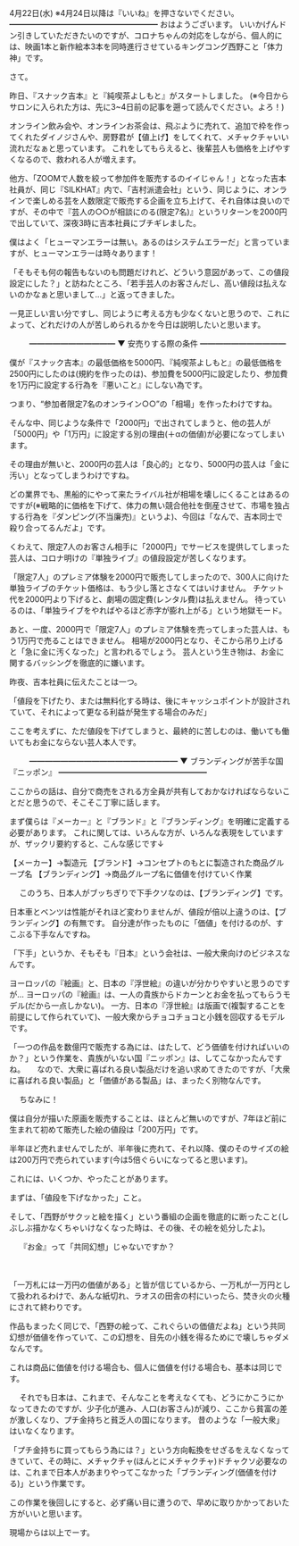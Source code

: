 4月22日(水) ※4月24日以降は『いいね』を押さないでください。
━━━━━━━━━━━━━━━━━━━
おはようございます。
いいかげんドン引きしていただきたいのですが、コロナちゃんの対応をしながら、個人的には、映画1本と新作絵本3本を同時進行させているキングコング西野こと「体力神」です。

さて。

昨日、『スナック吉本』と『純喫茶よしもと』がスタートしました。
(※今日からサロンに入られた方は、先に3~4日前の記事を遡って読んでください。よろ！)

オンライン飲み会や、オンラインお茶会は、飛ぶように売れて、追加で枠を作ってくれたダイノジさんや、房野君が【値上げ】をしてくれて、メチャクチャいい流れだなぁと思っています。
これをしてもらえると、後輩芸人も価格を上げやすくなるので、救われる人が増えます。

他方、「ZOOMで人数を絞って参加件を販売するのイイじゃん！」となった吉本社員が、同じ『SILKHAT』内で、「吉村派遣会社」という、同じように、オンラインで楽しめる芸を人数限定で販売する企画を立ち上げて、それ自体は良いのですが、その中で『芸人の○○が相談にのる(限定7名)』というリターンを2000円で出していて、深夜3時に吉本社員にブチギレました。

僕はよく「ヒューマンエラーは無い。あるのはシステムエラーだ」と言っていますが、ヒューマンエラーは時々あります！

「そもそも何の報告もないのも問題だけれど、どういう意図があって、この値段設定にした？」と訪ねたところ、「若手芸人のお客さんだし、高い値段は払えないのかなぁと思いまして…」と返ってきました。

一見正しい言い分ですし、同じように考える方も少なくないと思うので、これによって、どれだけの人が苦しめられるかを今日は説明したいと思います。

　
　
━━━━━━━━━━━
▼ 安売りする際の条件
━━━━━━━━━━━

僕が『スナック吉本』の最低価格を5000円、『純喫茶よしもと』の最低価格を2500円にしたのは(規約を作ったのは)、参加費を5000円に設定したり、参加費を1万円に設定する行為を『悪いこと』にしない為です。

つまり、“参加者限定7名のオンライン○○”の「相場」を作ったわけですね。

そんな中、同じような条件で「2000円」で出されてしまうと、他の芸人が「5000円」や「1万円」に設定する別の理由(＋αの価値)が必要になってしまいます。

その理由が無いと、2000円の芸人は「良心的」となり、5000円の芸人は「金に汚い」となってしまうわけですね。

どの業界でも、黒船的にやって来たライバル社が相場を壊しにくることはあるのですが(※戦略的に価格を下げて、体力の無い競合他社を倒産させて、市場を独占する行為を『ダンピング(不当廉売)』というよ)、今回は「なんで、吉本同士で殺り合ってるんだよ」です。

くわえて、限定7人のお客さん相手に「2000円」でサービスを提供してしまった芸人は、コロナ明けの『単独ライブ』の値段設定が苦しくなります。

「限定7人」のプレミア体験を2000円で販売してしまったので、300人に向けた単独ライブのチケット価格は、もう少し落とさなくてはいけません。
チケット代を2000円より下げると、劇場の固定費(レンタル費)は払えません。
待っているのは、「単独ライブをやればやるほど赤字が膨れ上がる」という地獄モード。

あと、一度、2000円で「限定7人」のプレミア体験を売ってしまった芸人は、もう1万円で売ることはできません。
相場が2000円となり、そこから吊り上げると「急に金に汚くなった」と言われるでしょう。
芸人という生き物は、お金に関するバッシングを徹底的に嫌います。

昨夜、吉本社員に伝えたことは一つ。

「値段を下げたり、または無料化する時は、後にキャッシュポイントが設計されていて、それによって更なる利益が発生する場合のみだ」

ここを考えずに、ただ値段を下げてしまうと、最終的に苦しむのは、働いても働いてもお金にならない芸人本人です。

　
　
━━━━━━━━━━━━━━━━━━━
▼ ブランディングが苦手な国『ニッポン』
━━━━━━━━━━━━━━━━━━━

ここからの話は、自分で商売をされる方全員が共有しておかなければならないことだと思うので、そこそこ丁寧に話します。

まず僕らは『メーカー』と『ブランド』と『ブランディング』を明確に定義する必要があります。
これに関しては、いろんな方が、いろんな表現をしていますが、ザックリ要約すると、こんな感じです↓

【メーカー】→製造元
【ブランド】→コンセプトのもとに製造された商品グループ名
【ブランディング】→商品グループ名に価値を付けていく作業

　
このうち、日本人がブッちぎりで下手クソなのは、【ブランディング】です。

日本車とベンツは性能がそれほど変わりませんが、値段が倍以上違うのは、【ブランディング】の有無です。
自分達が作ったものに「価値」を付けるのが、すこぶる下手なんですね。

「下手」というか、そもそも『日本』という会社は、一般大衆向けのビジネスなんです。

ヨーロッパの『絵画』と、日本の『浮世絵』の違いが分かりやすいと思うのですが…
ヨーロッパの『絵画』は、一人の貴族からドカーンとお金を払ってもらうモデル(だから一点しかない)。
一方、日本の『浮世絵』は版画で(複製することを前提にして作られていて)、一般大衆からチョコチョコと小銭を回収するモデルです。

「一つの作品を数億円で販売する為には、はたして、どう価値を付ければいいのか？」という作業を、貴族がいない国『ニッポン』は、してこなかったんですね。
　
なので、大衆に喜ばれる良い製品だけを追い求めてきたのですが、「大衆に喜ばれる良い製品」と「価値がある製品」は、まったく別物なんです。

　
ちなみに！

僕は自分が描いた原画を販売することは、ほとんど無いのですが、7年ほど前に生まれて初めて販売した絵の値段は「200万円」です。

半年ほど売れませんでしたが、半年後に売れて、それ以降、僕のそのサイズの絵は200万円で売られています(今は5倍ぐらいになってると思います)。

これには、いくつか、やったことがあります。

まずは、「値段を下げなかった」こと。

そして、「西野がサクッと絵を描く」という番組の企画を徹底的に断ったこと(しぶしぶ描かなくちゃいけなくなった時は、その後、その絵を処分したよ)。

　
『お金』って「共同幻想」じゃないですか？

　

「一万札には一万円の価値がある」と皆が信じているから、一万札が一万円として扱われるわけで、あんな紙切れ、ラオスの田舎の村にいったら、焚き火の火種にされて終わりです。

作品もまったく同じで、「西野の絵って、これぐらいの価値だよね」という共同幻想が価値を作っていて、この幻想を、目先の小銭を得るためにで壊しちゃダメなんです。

これは商品に価値を付ける場合も、個人に価値を付ける場合も、基本は同じです。

　
それでも日本は、これまで、そんなことを考えなくても、どうにかこうにかなってきたのですが、少子化が進み、人口(お客さん)が減り、ここから貧富の差が激しくなり、プチ金持ちと貧乏人の国になります。
昔のような「一般大衆」はいなくなります。

「プチ金持ちに買ってもらう為には？」という方向転換をせざるをえなくなってきていて、その時に、メチャクチャ(ほんとにメチャクチャ)ドチャクソ必要なのは、これまで日本人があまりやってこなかった「ブランディング(価値を付ける)」という作業です。

この作業を後回しにすると、必ず痛い目に遭うので、早めに取りかかっておいた方がいいと思います。

現場からは以上でーす。
